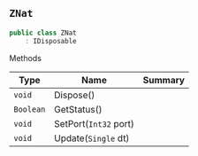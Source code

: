 ## `ZNat`

```csharp
public class ZNat
    : IDisposable

```

Methods

| Type | Name | Summary | 
| --- | --- | --- | 
| `void` | Dispose() |  | 
| `Boolean` | GetStatus() |  | 
| `void` | SetPort(`Int32` port) |  | 
| `void` | Update(`Single` dt) |  | 


